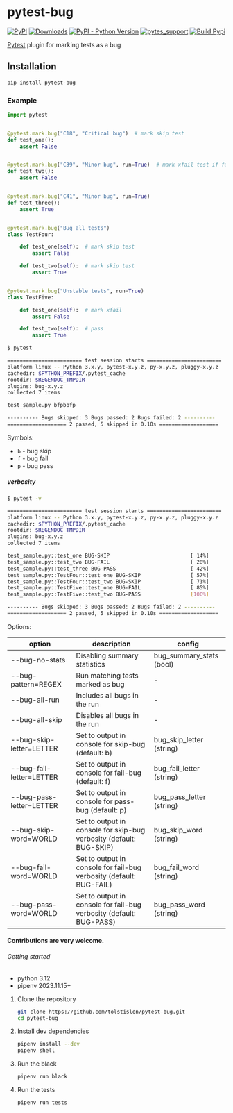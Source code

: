 # pytest-bug

[![PyPI](https://img.shields.io/pypi/v/pytest-bug.svg?color=%2301a001&label=pypi)](https://pypi.org/project/pytest-bug/)
[![Downloads](https://pepy.tech/badge/pytest-bug)](https://pepy.tech/project/pytest-bug)
[![PyPI - Python Version](https://img.shields.io/pypi/pyversions/pytest-bug.svg)](https://pypi.org/project/pytest-bug/)
[![pytes_support](https://img.shields.io/badge/pytest-%3E%3D8.0.0-blue.svg)](https://github.com/pytest-dev/pytest/releases)
[![Build Pypi](https://github.com/tolstislon/pytest-bug/actions/workflows/python-publish.yml/badge.svg)](https://github.com/tolstislon/pytest-bug/actions/workflows/python-publish.yml)

[Pytest](https://github.com/pytest-dev/pytest) plugin for marking tests as a bug

Installation
----

```bash
pip install pytest-bug
```

### Example

```python
import pytest


@pytest.mark.bug("C18", "Critical bug")  # mark skip test
def test_one():
    assert False


@pytest.mark.bug("C39", "Minor bug", run=True)  # mark xfail test if fail else pass
def test_two():
    assert False


@pytest.mark.bug("C41", "Minor bug", run=True)
def test_three():
    assert True


@pytest.mark.bug("Bug all tests")
class TestFour:

    def test_one(self):  # mark skip test
        assert False

    def test_two(self):  # mark skip test
        assert True


@pytest.mark.bug("Unstable tests", run=True)
class TestFive:

    def test_one(self):  # mark xfail
        assert False

    def test_two(self):  # pass
        assert True
```

```bash
$ pytest

======================== test session starts ========================
platform linux -- Python 3.x.y, pytest-x.y.z, py-x.y.z, pluggy-x.y.z
cachedir: $PYTHON_PREFIX/.pytest_cache
rootdir: $REGENDOC_TMPDIR
plugins: bug-x.y.z
collected 7 items

test_sample.py bfpbbfp

---------- Bugs skipped: 3 Bugs passed: 2 Bugs failed: 2 ----------
=================== 2 passed, 5 skipped in 0.10s ===================
```

Symbols:

* `b` - bug skip
* `f` - bug fail
* `p` - bug pass

##### verbosity

```bash
$ pytest -v

======================== test session starts ========================
platform linux -- Python 3.x.y, pytest-x.y.z, py-x.y.z, pluggy-x.y.z
cachedir: $PYTHON_PREFIX/.pytest_cache
rootdir: $REGENDOC_TMPDIR
plugins: bug-x.y.z
collected 7 items

test_sample.py::test_one BUG-SKIP                          [ 14%]
test_sample.py::test_two BUG-FAIL                          [ 28%]
test_sample.py::test_three BUG-PASS                        [ 42%]
test_sample.py::TestFour::test_one BUG-SKIP                [ 57%]
test_sample.py::TestFour::test_two BUG-SKIP                [ 71%]
test_sample.py::TestFive::test_one BUG-FAIL                [ 85%]
test_sample.py::TestFive::test_two BUG-PASS                [100%]

---------- Bugs skipped: 3 Bugs passed: 2 Bugs failed: 2 ----------
=================== 2 passed, 5 skipped in 0.10s ===================
```

Options:

| option                   | description                                                         | config                   |
|--------------------------|---------------------------------------------------------------------|--------------------------|
| --bug-no-stats           | Disabling summary statistics                                        | bug_summary_stats (bool) |                
| --bug-pattern=REGEX      | Run matching tests marked as bug                                    | -                        |
| --bug-all-run            | Includes all bugs in the run                                        | -                        |
| --bug-all-skip           | Disables all bugs in the run                                        | -                        |
| --bug-skip-letter=LETTER | Set to output in console for skip-bug (default: b)                  | bug_skip_letter (string) |
| --bug-fail-letter=LETTER | Set to output in console for fail-bug (default: f)                  | bug_fail_letter (string) |
| --bug-pass-letter=LETTER | Set to output in console for pass-bug (default: p)                  | bug_pass_letter (string) |
| --bug-skip-word=WORLD    | Set to output in console for skip-bug verbosity (default: BUG-SKIP) | bug_skip_word (string)   |
| --bug-fail-word=WORLD    | Set to output in console for fail-bug verbosity (default: BUG-FAIL) | bug_fail_word (string)   |
| --bug-pass-word=WORLD    | Set to output in console for fail-bug verbosity (default: BUG-PASS) | bug_pass_word (string)   |

#### Contributions are very welcome.

###### Getting started

* python 3.12
* pipenv 2023.11.15+

1. Clone the repository
    ```bash
    git clone https://github.com/tolstislon/pytest-bug.git
    cd pytest-bug
   ```
2. Install dev dependencies
    ```bash
    pipenv install --dev
    pipenv shell
   ```
3. Run the black
    ```bash
    pipenv run black
   ```
4. Run the tests
    ```bash
    pipenv run tests
   ```
